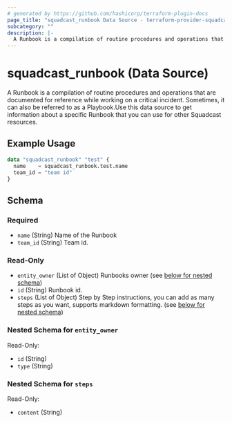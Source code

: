 ```yaml
---
# generated by https://github.com/hashicorp/terraform-plugin-docs
page_title: "squadcast_runbook Data Source - terraform-provider-squadcast"
subcategory: ""
description: |-
  A Runbook is a compilation of routine procedures and operations that are documented for reference while working on a critical incident. Sometimes, it can also be referred to as a Playbook.Use this data source to get information about a specific Runbook that you can use for other Squadcast resources.
---
```


# squadcast_runbook (Data Source)

A Runbook is a compilation of routine procedures and operations that are documented for reference while working on a critical incident. Sometimes, it can also be referred to as a Playbook.Use this data source to get information about a specific Runbook that you can use for other Squadcast resources.

## Example Usage

```terraform
data "squadcast_runbook" "test" {
  name    = squadcast_runbook.test.name
  team_id = "team id"
}
```

<!-- schema generated by tfplugindocs -->
## Schema

### Required

- `name` (String) Name of the Runbook
- `team_id` (String) Team id.

### Read-Only

- `entity_owner` (List of Object) Runbooks owner (see [below for nested schema](#nestedatt--entity_owner))
- `id` (String) Runbook id.
- `steps` (List of Object) Step by Step instructions, you can add as many steps as you want, supports markdown formatting. (see [below for nested schema](#nestedatt--steps))

<a id="nestedatt--entity_owner"></a>
### Nested Schema for `entity_owner`

Read-Only:

- `id` (String)
- `type` (String)


<a id="nestedatt--steps"></a>
### Nested Schema for `steps`

Read-Only:

- `content` (String)
